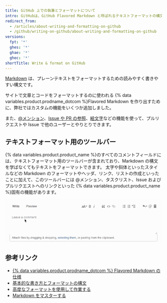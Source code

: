 ```yaml
---
title: GitHub 上での執筆とフォーマットについて
intro: GitHubは、GitHub Flavored Markdown と呼ばれるテキストフォーマットの構文を、いくつかのユニークな執筆用の機能と組み合わせています。
redirect_from:
  - /articles/about-writing-and-formatting-on-github
  - /github/writing-on-github/about-writing-and-formatting-on-github
versions:
  fpt: '*'
  ghes: '*'
  ghae: '*'
  ghec: '*'
shortTitle: Write & format on GitHub
---
```


[Markdown](http://daringfireball.net/projects/markdown/) は、プレーンテキストをフォーマットするための読みやすく書きやすい構文です。

サイトで文章とコードをフォーマットするのに使われる {% data variables.product.prodname_dotcom %}Flavored Markdown を作り出すために、弊社ではカスタムの機能をいくつか追加しました。

また、[@メンション](/articles/basic-writing-and-formatting-syntax/#mentioning-people-and-teams)、[Issue や PR の参照](/articles/basic-writing-and-formatting-syntax/#referencing-issues-and-pull-requests)、[絵文字](/articles/basic-writing-and-formatting-syntax/#using-emoji)などの機能を使って、プルリクエストや Issue で他のユーザーとやりとりできます。

## テキストフォーマット用のツールバー

{% data variables.product.product_name %}のすべてのコメントフィールドには、テキストフォーマット用のツールバーが含まれており、Markdown の構文を学ばなくてもテキストをフォーマットできます。 太字や斜体といったスタイルなどの Markdown のフォーマットやヘッダ、リンク、リストの作成といったことに加えて、このツールバーには @メンション、タスクリスト、Issue およびプルリクエストへのリンクといった {% data variables.product.product_name %}固有の機能があります。

![Markdown ツールバー](/assets/images/help/writing/markdown-toolbar.gif)

## 参考リンク

- [{% data variables.product.prodname_dotcom %} Flavored Markdown の仕様](https://github.github.com/gfm/)
- [基本的な書き方とフォーマットの構文](/articles/basic-writing-and-formatting-syntax)
- [高度なフォーマットを使用して作業する](/articles/working-with-advanced-formatting)
- [Markdown をマスターする](https://guides.github.com/features/mastering-markdown/)
